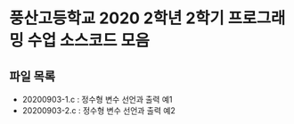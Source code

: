 # 풍산고등학교 2020 2학년 2학기 프로그래밍 수업 소스코드 모음

## 파일 목록
- 20200903-1.c : 정수형 변수 선언과 출력 예1
- 20200903-2.c : 정수형 변수 선언과 출력 예2